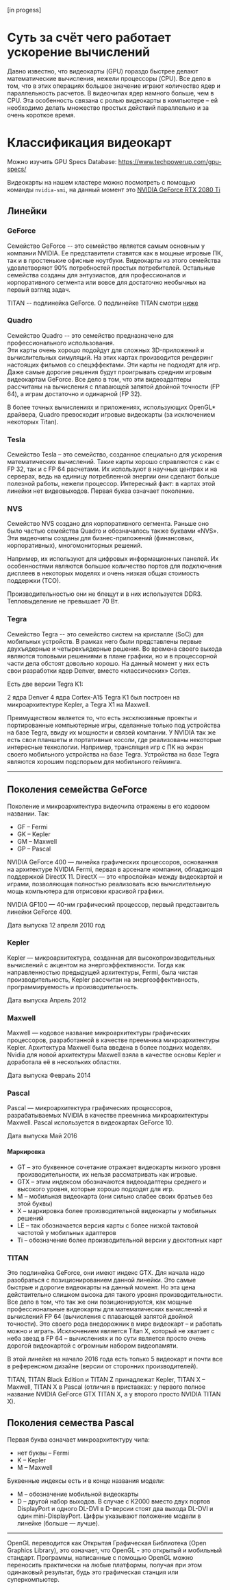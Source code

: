 [in progess]

# Суть за счёт чего работает ускорение вычислений

Давно известно, что видеокарты (GPU) гораздо быстрее делают математические вычисления, нежели процессоры (CPU).  Все дело в том, что в этих операциях большое значение играют количество ядер и параллельность расчетов. В видеочипах ядер намного больше, чем в CPU. Эта особенность связана с ролью видеокарты в компьютере – ей необходимо делать множество простых действий параллельно и за очень короткое время.

# Классификация видеокарт

Можно изучить GPU Specs Database: https://www.techpowerup.com/gpu-specs/

Видеокарты на нашем кластере можно посмотреть с помощью команды `nvidia-smi`, на данный момент это [NVIDIA GeForce RTX 2080 Ti](https://www.techpowerup.com/gpu-specs/geforce-rtx-2080-ti.c3305)

## Линейки

### GeForce

Семейство GeForce -- это семейство является самым основным у компании NVIDIA. 
Ее представители ставятся как в мощные игровые ПК, так и в простенькие офисные ноутбуки. 
Видеокарты из этого семейства удовлетворяют 90% потребностей простых потребителей. 
Остальные семейства созданы для энтузиастов, для профессионалов и корпоративного сегмента или вовсе для достаточно необычных на первый взгляд задач.

TITAN -- подлинейка GeForce. О подлинейке TITAN смотри [ниже](#TITAN)

### Quadro

Семейство Quadro -- это семейство предназначено для профессионального использования.  
Эти карты очень хорошо подойдут для сложных 3D-приложений и вычислительных симуляций. 
На этих картах производится рендеринг настоящих фильмов со спецэффектами. Эти карты не подходят для игр. 
Даже самые дорогие решения будут проигрывать средним игровым видеокартам GeForce. 
Все дело в том, что эти видеоадаптеры рассчитаны на вычисления с плавающей запятой двойной точности (FP 64), а играм достаточно и одинарной (FP 32).

В более точных вычислениях и приложениях, использующих OpenGL* драйвера, Quadro превосходит игровые видеокарты (за исключением некоторых Titan).

### Tesla

Семейство Tesla – это семейство, созданное специально для ускорения математических вычислений. 
Такие карты хорошо справляются с как с FP 32, так и с FP 64 расчетами. 
Их используют в научных центрах и на серверах, ведь на единицу потребленной энергии они сделают больше полезной работы, нежели процессор. 
Интересный факт: в картах этой линейки нет видеовыходов. 
Первая буква означает поколение.

### NVS

Семейство NVS создано для корпоративного сегмента. 
Раньше оно было частью семейства Quadro и обозначалось также буквами «NVS». 
Эти видеочипы созданы для бизнес-приложений (финансовых, корпоративных), многомониторных решений.

Например, их используют для цифровых информационных панелей. 
Их особенностями являются большое количество портов для подключения дисплеев в некоторых моделях и очень низкая общая стоимость поддержки (ТСО).

Производительностью они не блещут и в них используется DDR3. Тепловыделение не превышает 70 Вт.

### Tegra

Семейство Tegra -- это семейство систем на кристалле (SoC) для мобильных устройств. 
В рамках него были представлены первые двухъядерные и четырехъядерные решения. 
Во времена своего выхода являются топовыми решениями в плане графики, но и в процессорной части дела обстоят довольно хорошо. 
На данный момент у них есть свои разработки ядер Denver, вместо «классических» Cortex.

Есть две версии Tegra K1:

2 ядра Denver
4 ядра Cortex-A15
Tegra K1 был построен на микроархитектуре Kepler, а Tegra X1 на Maxwell.

Преимуществом является то, что есть эксклюзивные проекты и портированные компьютерные игры, сделанные только под устройства на базе Tegra, ввиду их мощности и связей компании. 
У NVIDIA так же есть свои планшеты и портативные косоли, где реализованы некоторые интересные технологии. Например, трансляция игр с ПК на экран своего мобильного устройства на базе Tegra. 
Устройства на базе Tegra являются хорошим подспорьем для мобильного гейминга.

---

## Поколения семейства GeForce

Поколение и микроархитектура видеочипа отражены в его кодовом названии. Так:

- GF – Fermi
- GK – Kepler
- GM – Maxwell
- GP – Pascal

NVIDIA GeForce 400 — линейка графических процессоров, основанная на архитектуре NVIDIA Fermi, первая в арсенале компании, обладающая поддержкой DirectX 11. 
DirectX — это «прослойка» между видеокартой и играми, позволяющая полностью реализовать всю вычислительную мощь компьютера для отрисовки красивой графики.

NVIDIA GF100 — 40-нм графический процессор, первый представитель линейки GeForce 400. 

Дата выпуска	12 апреля 2010 год

### Kepler

Kepler — микроархитектура, созданная для высокопроизводительных вычислений с акцентом на энергоэффективности. 
Тогда как направленностью предыдущей архитектуры, Fermi, была чистая производительность, Kepler рассчитан на энергоэффективность, программируемость и производительность.

Дата выпуска	Апрель 2012

### Maxwell

Maxwell — кодовое название микроархитектуры графических процессоров, разработанной в качестве преемника микроархитектуры Kepler. 
Архитектура Maxwell была введена в более поздних моделях. 
Nvidia для новой архитектуры Maxwell взяла в качестве основы Kepler и доработала её в нескольких областях.

Дата выпуска	Февраль 2014

### Pascal

Pascal — микроархитектура графических процессоров, разрабатываемых NVIDIA в качестве преемника микроархитектуры Maxwell. 
Pascal используется в видеокартах GeForce 10.

Дата выпуска	Май 2016

#### Маркировка

- GT – это буквенное сочетание отражает видеокарты низкого уровня производительности, их нельзя рассматривать как игровые.
- GTX – этим индексом обозначаются видеоадаптеры среднего и высокого уровня, которые хорошо подходят для игр.
- M – мобильная видеокарта (они сильно слабее своих братьев без этой буквы)
- X – маркировка более производительной видеокарты у мобильных решений
- LE – так обозначается версия карты с более низкой тактовой частотой у мобильных адаптеров
- Ti – обозначение более производительной версии у десктопных карт

### TITAN

Это подлинейка GeForce, они имеют индекс GTX. 
Для начала надо разобраться с позиционированием данной линейки. 
Это самые быстрые и дорогие видеокарты на данный момент. 
Но эта цена действительно слишком высока для такого уровня производительности. 
Все дело в том, что так же они позиционируются, как мощные профессиональные видеокарты для математических вычислений и вычислений FP 64 (вычисления с плавающей запятой двойной точности). Это своего рода внедорожник в мире видеокарт – и работать можно и играть. 
Исключением является Titan X, который не хватает с неба звезд в FP 64 – вычислениях и по сути является просто очень дорогой видеокартой с огромным набором видеопамяти.

В этой линейке на начало 2016 года есть только 5 видеокарт и почти все в референсном дизайне (версии от сторонних производителей).

TITAN, TITAN Black Edition и TITAN Z принадлежат Kepler, TITAN X – Maxwell, TITAN X в Pascal (отличия в приставках: у первого полное название NVIDIA GeForce GTX TITAN X, а у второго просто NVIDIA TITAN X).

## Поколения семества Pascal

Первая буква означает микроархитектуру чипа:

- нет буквы – Fermi
- K – Kepler
- M – Maxwell

Буквенные индексы есть и в конце названия модели:

- M – обозначение мобильной видеокарты
- D – другой набор выходов. В случае с K2000 вместо  двух портов  DisplayPort и одного DL-DVI в D-версии стоят два выхода DL-DVI и один mini-DisplayPort.
Цифры указывают положение модели в линейке (больше — лучше).

----
OpenGL переводится как Открытая Графическая Библиотека (Open Graphics Library), это означает, что OpenGL - это открытый и мобильный стандарт. 
Программы, написанные с помощью OpenGL можно переносить практически на любые платформы, получая при этом одинаковый результат, будь это графическая станция или суперкомпьютер.












